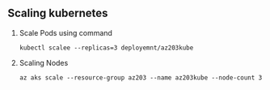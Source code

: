 ## Scaling kubernetes

1. Scale Pods using command
    ```
    kubectl scalee --replicas=3 deployemnt/az203kube
    ````
2. Scaling Nodes
    ```
    az aks scale --resource-group az203 --name az203kube --node-count 3
    ```


